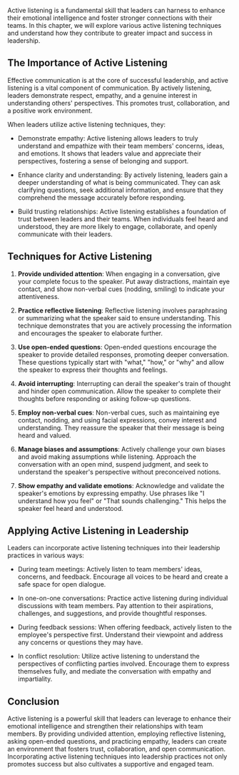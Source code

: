 
Active listening is a fundamental skill that leaders can harness to enhance their emotional intelligence and foster stronger connections with their teams. In this chapter, we will explore various active listening techniques and understand how they contribute to greater impact and success in leadership.

The Importance of Active Listening
----------------------------------

Effective communication is at the core of successful leadership, and active listening is a vital component of communication. By actively listening, leaders demonstrate respect, empathy, and a genuine interest in understanding others' perspectives. This promotes trust, collaboration, and a positive work environment.

When leaders utilize active listening techniques, they:

* Demonstrate empathy: Active listening allows leaders to truly understand and empathize with their team members' concerns, ideas, and emotions. It shows that leaders value and appreciate their perspectives, fostering a sense of belonging and support.

* Enhance clarity and understanding: By actively listening, leaders gain a deeper understanding of what is being communicated. They can ask clarifying questions, seek additional information, and ensure that they comprehend the message accurately before responding.

* Build trusting relationships: Active listening establishes a foundation of trust between leaders and their teams. When individuals feel heard and understood, they are more likely to engage, collaborate, and openly communicate with their leaders.

Techniques for Active Listening
-------------------------------

1. **Provide undivided attention**: When engaging in a conversation, give your complete focus to the speaker. Put away distractions, maintain eye contact, and show non-verbal cues (nodding, smiling) to indicate your attentiveness.

2. **Practice reflective listening**: Reflective listening involves paraphrasing or summarizing what the speaker said to ensure understanding. This technique demonstrates that you are actively processing the information and encourages the speaker to elaborate further.

3. **Use open-ended questions**: Open-ended questions encourage the speaker to provide detailed responses, promoting deeper conversation. These questions typically start with "what," "how," or "why" and allow the speaker to express their thoughts and feelings.

4. **Avoid interrupting**: Interrupting can derail the speaker's train of thought and hinder open communication. Allow the speaker to complete their thoughts before responding or asking follow-up questions.

5. **Employ non-verbal cues**: Non-verbal cues, such as maintaining eye contact, nodding, and using facial expressions, convey interest and understanding. They reassure the speaker that their message is being heard and valued.

6. **Manage biases and assumptions**: Actively challenge your own biases and avoid making assumptions while listening. Approach the conversation with an open mind, suspend judgment, and seek to understand the speaker's perspective without preconceived notions.

7. **Show empathy and validate emotions**: Acknowledge and validate the speaker's emotions by expressing empathy. Use phrases like "I understand how you feel" or "That sounds challenging." This helps the speaker feel heard and understood.

Applying Active Listening in Leadership
---------------------------------------

Leaders can incorporate active listening techniques into their leadership practices in various ways:

* During team meetings: Actively listen to team members' ideas, concerns, and feedback. Encourage all voices to be heard and create a safe space for open dialogue.

* In one-on-one conversations: Practice active listening during individual discussions with team members. Pay attention to their aspirations, challenges, and suggestions, and provide thoughtful responses.

* During feedback sessions: When offering feedback, actively listen to the employee's perspective first. Understand their viewpoint and address any concerns or questions they may have.

* In conflict resolution: Utilize active listening to understand the perspectives of conflicting parties involved. Encourage them to express themselves fully, and mediate the conversation with empathy and impartiality.

Conclusion
----------

Active listening is a powerful skill that leaders can leverage to enhance their emotional intelligence and strengthen their relationships with team members. By providing undivided attention, employing reflective listening, asking open-ended questions, and practicing empathy, leaders can create an environment that fosters trust, collaboration, and open communication. Incorporating active listening techniques into leadership practices not only promotes success but also cultivates a supportive and engaged team.
